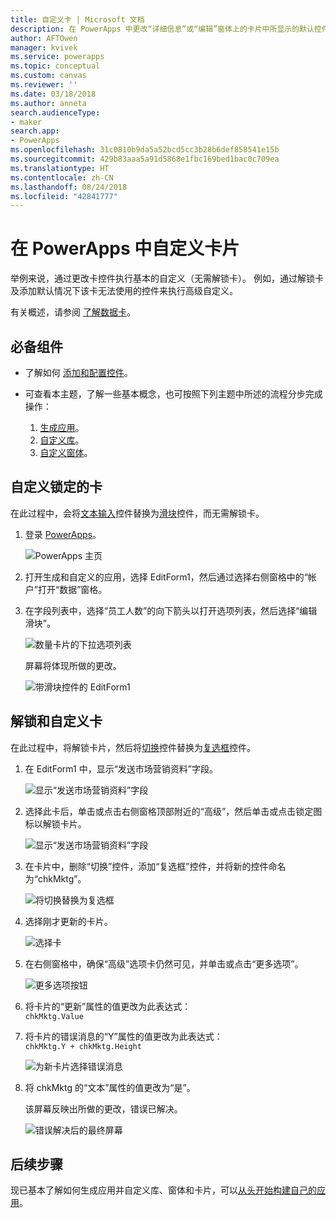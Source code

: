 ```yaml
---
title: 自定义卡 | Microsoft 文档
description: 在 PowerApps 中更改“详细信息”或“编辑”窗体上的卡片中所显示的默认控件
author: AFTOwen
manager: kvivek
ms.service: powerapps
ms.topic: conceptual
ms.custom: canvas
ms.reviewer: ''
ms.date: 03/18/2018
ms.author: anneta
search.audienceType:
- maker
search.app:
- PowerApps
ms.openlocfilehash: 31c0810b9da5a52bcd5cc3b28b6def858541e15b
ms.sourcegitcommit: 429b83aaa5a91d5868e1fbc169bed1bac0c709ea
ms.translationtype: HT
ms.contentlocale: zh-CN
ms.lasthandoff: 08/24/2018
ms.locfileid: "42841777"
---
```

# <a name="customize-a-card-in-powerapps"></a>在 PowerApps 中自定义卡片
举例来说，通过更改卡控件执行基本的自定义（无需解锁卡）。 例如，通过解锁卡及添加默认情况下该卡无法使用的控件来执行高级自定义。

有关概述，请参阅 [了解数据卡](working-with-cards.md)。

## <a name="prerequisites"></a>必备组件

* 了解如何 [添加和配置控件](add-configure-controls.md)。
* 可查看本主题，了解一些基本概念，也可按照下列主题中所述的流程分步完成操作：

  1. [生成应用](data-platform-create-app.md)。
  2. [自定义库](customize-layout-sharepoint.md)。
  3. [自定义窗体](customize-forms-sharepoint.md)。

## <a name="customize-a-locked-card"></a>自定义锁定的卡
在此过程中，会将[文本输入](controls/control-text-input.md)控件替换为[滑块](controls/control-slider.md)控件，而无需解锁卡。

1. 登录 [PowerApps](http://web.powerapps.com?utm_source=padocs&utm_medium=linkinadoc&utm_campaign=referralsfromdoc)。

    ![PowerApps 主页](./media/customize-card/sign-in.png)

1. 打开生成和自定义的应用，选择 EditForm1，然后通过选择右侧窗格中的“帐户”打开“数据”窗格。

1. 在字段列表中，选择“员工人数”的向下箭头以打开选项列表，然后选择“编辑滑块”。

    ![数量卡片的下拉选项列表](./media/customize-card/card-selector.png)

    屏幕将体现所做的更改。

    ![带滑块控件的 EditForm1](./media/customize-card/add-slider.png)

## <a name="unlock-and-customize-a-card"></a>解锁和自定义卡
在此过程中，将解锁卡片，然后将[切换](controls/control-toggle.md)控件替换为[复选框](controls/control-check-box.md)控件。

1. 在 EditForm1 中，显示“发送市场营销资料”字段。

    ![显示“发送市场营销资料”字段](./media/customize-card/show-field.png)

2. 选择此卡后，单击或点击右侧窗格顶部附近的“高级”，然后单击或点击锁定图标以解锁卡片。

    ![显示“发送市场营销资料”字段](./media/customize-card/unlock-card.png)

1. 在卡片中，删除“切换”控件，添加“复选框”控件，并将新的控件命名为“chkMktg”。

    ![将切换替换为复选框](./media/customize-card/add-checkbox.png)

1. 选择刚才更新的卡片。

    ![选择卡](./media/customize-card/select-card.png)

1. 在右侧窗格中，确保“高级”选项卡仍然可见，并单击或点击“更多选项”。

    ![更多选项按钮](./media/customize-card/more-options.png)

1. 将卡片的“更新”属性的值更改为此表达式：
<br>`chkMktg.Value`

1. 将卡片的错误消息的“Y”属性的值更改为此表达式：<br>
`chkMktg.Y + chkMktg.Height`

    ![为新卡片选择错误消息](./media/customize-card/select-error.png)

1. 将 chkMktg 的“文本”属性的值更改为“是”。

    该屏幕反映出所做的更改，错误已解决。

    ![错误解决后的最终屏幕](./media/customize-card/final-screen.png)

## <a name="next-steps"></a>后续步骤
现已基本了解如何生成应用并自定义库、窗体和卡片，可以[从头开始构建自己的应用](data-platform-create-app-scratch.md)。
